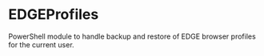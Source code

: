 # EDGEProfiles
PowerShell module to handle backup and restore of EDGE browser profiles for the current user.
